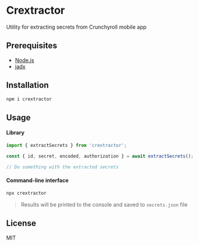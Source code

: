 # Crextractor

Utility for extracting secrets from Crunchyroll mobile app

## Prerequisites

- [Node.js](https://nodejs.org/en)
- [jadx](https://github.com/skylot/jadx)

## Installation

```bash
npm i crextractor
```

## Usage

#### Library

```js
import { extractSecrets } from 'crextractor';

const { id, secret, encoded, authorization } = await extractSecrets();

// Do something with the extracted secrets
```

#### Command-line interface

```bash
npx crextractor
```

> Results will be printed to the console and saved to `secrets.json` file

## License

MIT
